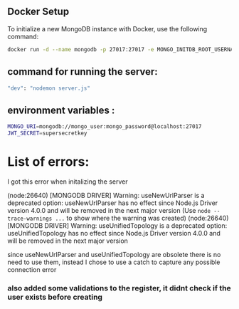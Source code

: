 
## Docker Setup

To initialize a new MongoDB instance with Docker, use the following command:

```bash
docker run -d --name mongodb -p 27017:27017 -e MONGO_INITDB_ROOT_USERNAME=mongo_user -e MONGO_INITDB_ROOT_PASSWORD=mongo_password -v ~/mongo-data:/data/db mongo:latest
```
## command for running the server:
```bash
"dev": "nodemon server.js"
```

## environment variables :
```bash
MONGO_URI=mongodb://mongo_user:mongo_password@localhost:27017
JWT_SECRET=supersecretkey
```

# List of errors:
I got this error when initalizing the server

(node:26640) [MONGODB DRIVER] Warning: useNewUrlParser is a deprecated option: useNewUrlParser has no effect since Node.js Driver version 4.0.0 and will be removed in the next major version
(Use `node --trace-warnings ...` to show where the warning was created)
(node:26640) [MONGODB DRIVER] Warning: useUnifiedTopology is a deprecated option: useUnifiedTopology has no effect since Node.js Driver version 4.0.0 and will be removed in the next major version

since useNewUrlParser and useUnifiedTopology are obsolete there is no need to use them, instead I chose to use a catch to capture any possible connection error

### also added some validations to the register, it didnt check if the user exists before creating



